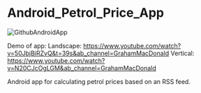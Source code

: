 # Android_Petrol_Price_App

![GithubAndroidApp](https://user-images.githubusercontent.com/8916222/220165940-efca01b7-7628-4fb5-adb1-590d46e3b6fb.png)

Demo of app:
Landscape: https://www.youtube.com/watch?v=50JbjBiRZvQ&t=39s&ab_channel=GrahamMacDonald
Vertical: https://www.youtube.com/watch?v=N20CJcOgLGM&ab_channel=GrahamMacDonald

Android app for calculating petrol prices based on an RSS feed.
